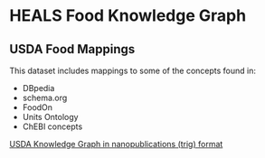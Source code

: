 
# HEALS Food Knowledge Graph

## USDA Food Mappings 

This dataset includes mappings to some of the concepts found in:
- DBpedia
- schema.org
- FoodOn
- Units Ontology
- ChEBI concepts 

[USDA Knowledge Graph in nanopublications (trig) format](https://ibm.box.com/s/xerhb2219le0ucmtvlv2u6xvzjeb2851)
